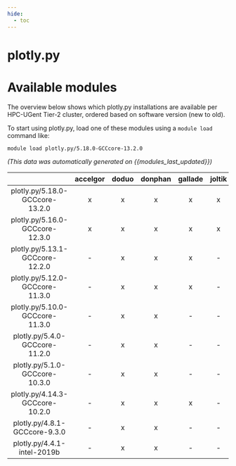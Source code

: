 ```yaml
---
hide:
  - toc
---
```


plotly.py
=========

# Available modules


The overview below shows which plotly.py installations are available per HPC-UGent Tier-2 cluster, ordered based on software version (new to old).

To start using plotly.py, load one of these modules using a `module load` command like:

```shell
module load plotly.py/5.18.0-GCCcore-13.2.0
```

*(This data was automatically generated on {{modules_last_updated}})*  

| |accelgor|doduo|donphan|gallade|joltik|shinx|skitty|
| :---: | :---: | :---: | :---: | :---: | :---: | :---: | :---: |
|plotly.py/5.18.0-GCCcore-13.2.0|x|x|x|x|x|x|x|
|plotly.py/5.16.0-GCCcore-12.3.0|x|x|x|x|x|x|x|
|plotly.py/5.13.1-GCCcore-12.2.0|-|x|x|x|-|-|-|
|plotly.py/5.12.0-GCCcore-11.3.0|-|x|x|x|-|-|-|
|plotly.py/5.10.0-GCCcore-11.3.0|-|x|x|-|-|-|-|
|plotly.py/5.4.0-GCCcore-11.2.0|-|x|x|-|-|-|-|
|plotly.py/5.1.0-GCCcore-10.3.0|-|x|x|-|-|-|-|
|plotly.py/4.14.3-GCCcore-10.2.0|-|x|x|x|-|-|-|
|plotly.py/4.8.1-GCCcore-9.3.0|-|x|x|-|-|-|-|
|plotly.py/4.4.1-intel-2019b|-|x|x|-|-|-|-|
